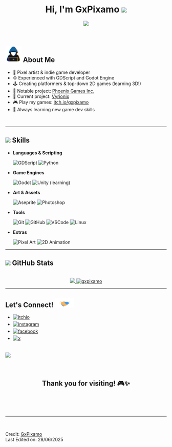 <h1 align="center"><b>Hi, I'm GxPixamo</b> <img src="https://media.giphy.com/media/hvRJCLFzcasrR4ia7z/giphy.gif" width="35"></h1>

<p align="center">
  <a href="https://github.com/DenverCoder1/readme-typing-svg">
    <img src="https://readme-typing-svg.herokuapp.com?font=Fira+Code&color=F77F00&size=25&center=true&vCenter=true&width=700&height=60&lines=Pixel+Artist+%7C+Game+Developer+%7C+2D+%26+3D+Games+Enthusiast;I+love+making+platformers+and+top-down+games;Exploring+the+world+of+3D+game+dev!">
  </a>
</p>

<br>

## <picture><img src="https://github.com/0xAbdulKhalid/0xAbdulKhalid/raw/main/assets/mdImages/about_me.gif" width="50px"></picture> **About Me**

- 🎨 Pixel artist & indie game developer
- ⚙️ Experienced with GDScript and Godot Engine
- 🕹️ Creating platformers & top-down 2D games (learning 3D!)
- 🚀 Notable project: [Phoenix Games Inc.](https://github.com/phoenixgamesinc1)
- 🦄 Current project: [Vyrionix](https://github.com/gxpixamo/vyrionix)
- 🎮 Play my games: [itch.io/gxpixamo](https://gxpixamo.itch.io/)
- 🌱 Always learning new game dev skills

<br>

---

## <img src="https://media2.giphy.com/media/QssGEmpkyEOhBCb7e1/giphy.gif?cid=ecf05e47a0n3gi1bfqntqmob8g9aid1oyj2wr3ds3mg700bl&rid=giphy.gif" width="25"> <b>Skills</b>

<p align="center">

- **Languages & Scripting**
  
  ![GDScript](https://img.shields.io/badge/GDScript-478CBF?style=for-the-badge&logo=godot-engine&logoColor=white)
  ![Python](https://img.shields.io/badge/Python-%2314354C.svg?style=for-the-badge&logo=python&logoColor=white)

- **Game Engines**

  ![Godot](https://img.shields.io/badge/Godot-8CC7FF?style=for-the-badge&logo=godot-engine&logoColor=white)
  ![Unity (learning)](https://img.shields.io/badge/Unity-222C37?style=for-the-badge&logo=unity&logoColor=white)

- **Art & Assets**

  ![Aseprite](https://img.shields.io/badge/Aseprite-7D929E?style=for-the-badge&logo=aseprite&logoColor=white)
  ![Photoshop](https://img.shields.io/badge/Photoshop-31A8FF?style=for-the-badge&logo=Adobe-Photoshop&logoColor=white)

- **Tools**

  ![Git](https://img.shields.io/badge/Git-F05033?style=for-the-badge&logo=git&logoColor=white)
  ![GitHub](https://img.shields.io/badge/GitHub-181717?style=for-the-badge&logo=github&logoColor=white)
  ![VSCode](https://img.shields.io/badge/VS%20Code-0078d7?style=for-the-badge&logo=visual-studio-code&logoColor=white)
  ![Linux](https://img.shields.io/badge/Linux-FCC624?style=for-the-badge&logo=linux&logoColor=black)

- **Extras**

  ![Pixel Art](https://img.shields.io/badge/Pixel%20Art-F77F00?style=for-the-badge)
  ![2D Animation](https://img.shields.io/badge/2D%20Animation-FFCF00?style=for-the-badge)
</p>

---

## <img src="https://media.giphy.com/media/iY8CRBdQXODJSCERIr/giphy.gif" width="35"> <b>GitHub Stats</b>
<br>

<div align="center">

<a href="https://github.com/gxpixamo">
  <img src="https://github-readme-stats.vercel.app/api?username=gxpixamo&include_all_commits=true&count_private=true&show_icons=true&theme=midnight-purple&line_height=22&title_color=F77F00&icon_color=F77F00&text_color=F7E9FF&bg_color=0,0D021B,1A1A1A" width="450"/>
  <img src="https://github-readme-stats.vercel.app/api/top-langs?username=gxpixamo&show_icons=true&locale=en&layout=compact&theme=midnight-purple&line_height=22&title_color=F77F00&icon_color=F77F00&text_color=F7E9FF&bg_color=0,0D021B,1A1A1A" width="375" alt="gxpixamo"/>
</a>
</div>

---

## <b>Let's Connect!</b> <img src="https://github.com/0xAbdulKhalid/0xAbdulKhalid/raw/main/assets/mdImages/handshake.gif" width="60">

<div align='left'>
<ul>
<li>
<a href="https://gxpixamo.itch.io/" target="_blank">
<img src="https://img.shields.io/badge/itch.io-gxpixamo-FA5C5C?style=for-the-badge&logo=itchdotio&logoColor=white" alt=itchio style="margin-bottom: 5px;"/>
</a>
</li>
<li>
<a href="https://www.instagram.com/gxpixamo/" target="_blank">
<img src="https://img.shields.io/badge/Instagram-gxpixamo-E4405F?style=for-the-badge&logo=instagram&logoColor=white" alt=instagram style="margin-bottom: 5px;"/>
</a>
</li>
<li>
<a href="https://www.facebook.com/gxpixamo/" target="_blank">
<img src="https://img.shields.io/badge/Facebook-gxpixamo-1877F2?style=for-the-badge&logo=facebook&logoColor=white" alt=facebook style="margin-bottom: 5px;"/>
</a>
</li>
<li>
<a href="https://x.com/gxpixamo" target="_blank">
<img src="https://img.shields.io/badge/X.com-gxpixamo-000000?style=for-the-badge&logo=x&logoColor=white" alt=x style="margin-bottom: 5px;"/>
</a>
</li>
</ul>
</div>

<br>
<img src="https://user-images.githubusercontent.com/73097560/115834477-dbab4500-a447-11eb-908a-139a6edaec5c.gif">
<br>
<br>
<br>

<div align='center'>

## <b>Thank you for visiting! 🎮✨</b>

</div>

<br>
<br>
<br>

---

<br>

Credit: [GxPixamo](https://github.com/gxpixamo)  
Last Edited on: 28/06/2025
